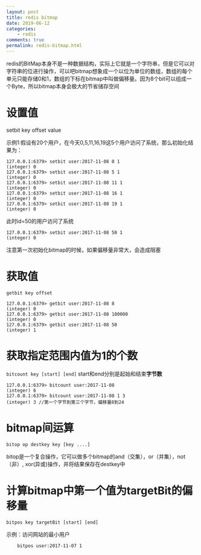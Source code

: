 ```yaml
---
layout: post
title: redis bitmap
date: 2019-06-12
categories:
    - redis
comments: true
permalink: redis-bitmap.html
---
```


redis的BitMap本身不是一种数据结构，实际上它就是一个字符串，但是它可以对字符串的位进行操作，可以吧bitmap想象成一个以位为单位的数组，数组的每个单元只能存储0和1，数组的下标在bitmap中叫做偏移量。因为8个bit可以组成一个Byte，所以bitmap本身会极大的节省储存空间

# 设置值
setbit key offset value

示例1:假设有20个用户，在今天0,5,11,16,19这5个用户访问了系统，那么初始化结果为：

```
127.0.0.1:6379> setbit user:2017-11-08 0 1
(integer) 0
127.0.0.1:6379> setbit user:2017-11-08 5 1
(integer) 0
127.0.0.1:6379> setbit user:2017-11-08 11 1
(integer) 0
127.0.0.1:6379> setbit user:2017-11-08 16 1
(integer) 0
127.0.0.1:6379> setbit user:2017-11-08 19 1
(integer) 0
```
此时id=50的用户访问了系统

```
127.0.0.1:6379> setbit user:2017-11-08 50 1
(integer) 0
```
注意第一次初始化bitmap的时候，如果偏移量非常大，会造成阻塞

# 获取值

`getbit key offset`

```
127.0.0.1:6379> getbit user:2017-11-08 8
(integer) 0
127.0.0.1:6379> getbit user:2017-11-08 100000
(integer) 0
127.0.0.1:6379> getbit user:2017-11-08 50
(integer) 1
```

# 获取指定范围内值为1的个数
`bitcount key [start] [end]` start和end分别是起始和结束**字节数**

```
127.0.0.1:6379> bitcount user:2017-11-08
(integer) 6
127.0.0.1:6379> bitcount user:2017-11-08 1 3
(integer) 3 //第一个字节到第三个字节，偏移量8到24
```

# bitmap间运算

`bitop op destkey key [key ....]`

bitop是一个复合操作，它可以做多个bitmap的and（交集），or（并集），not（非）, xor(异或)操作，并将结果保存在destkey中

# 计算bitmap中第一个值为targetBit的偏移量

`bitpos key targetBit [start] [end]`

示例：访问网站的最小用户

```
	bitpos user:2017-11-07 1
```


